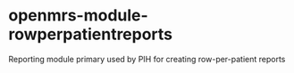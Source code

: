 openmrs-module-rowperpatientreports
===================================

Reporting module primary used by PIH for creating row-per-patient reports